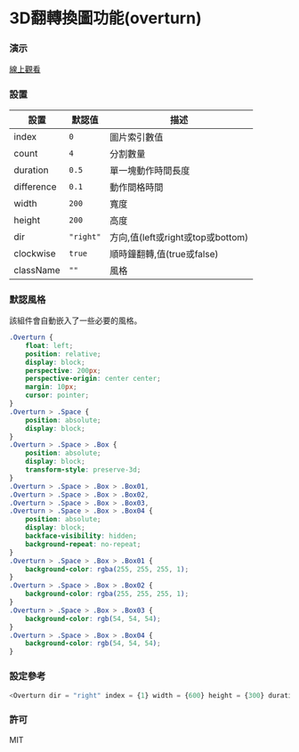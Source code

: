 3D翻轉換圖功能(overturn)
=========================
### 演示
[線上觀看](http://virtools.github.io/reactjs_overturn/v1/index.html)
### 設置
|設置|默認值|描述|
|---|---|---|
|index|`0`|圖片索引數值|
|count|`4`|分割數量|
|duration|`0.5`|單一塊動作時間長度|
|difference|`0.1`|動作間格時間|
|width|`200`|寬度|
|height|`200`|高度|
|dir|`"right"`|方向,值(left或right或top或bottom)|
|clockwise|`true`|順時鐘翻轉,值(true或false)|
|className|`""`|風格|
### 默認風格
該組件會自動嵌入了一些必要的風格。
```css
.Overturn {
    float: left;
    position: relative;
    display: block;
    perspective: 200px;
    perspective-origin: center center;
    margin: 10px;
    cursor: pointer;
}
.Overturn > .Space {
    position: absolute;
    display: block;
}
.Overturn > .Space > .Box {
    position: absolute;
    display: block;
    transform-style: preserve-3d;
}
.Overturn > .Space > .Box > .Box01,
.Overturn > .Space > .Box > .Box02,
.Overturn > .Space > .Box > .Box03,
.Overturn > .Space > .Box > .Box04 {
    position: absolute;
    display: block;
    backface-visibility: hidden;
    background-repeat: no-repeat;
}
.Overturn > .Space > .Box > .Box01 {
    background-color: rgba(255, 255, 255, 1);
}
.Overturn > .Space > .Box > .Box02 {
    background-color: rgba(255, 255, 255, 1);
}
.Overturn > .Space > .Box > .Box03 {
    background-color: rgb(54, 54, 54);
}
.Overturn > .Space > .Box > .Box04 {
    background-color: rgb(54, 54, 54);
}
```
### 設定參考
```javascript
<Overturn dir = "right" index = {1} width = {600} height = {300} duration = {0.3} difference = {0.05} count = {20} src = {["image01.jpg","image02.jpg","image03.jpg"]} />
```
### 許可
MIT

